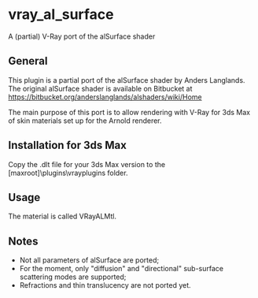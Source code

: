 # vray_al_surface

A (partial) V-Ray port of the alSurface shader

General
-------

This plugin is a partial port of the alSurface shader by Anders Langlands. The original alSurface shader is available on Bitbucket at
https://bitbucket.org/anderslanglands/alshaders/wiki/Home

The main purpose of this port is to allow rendering with V-Ray for 3ds Max of skin materials set up for the Arnold renderer.

Installation for 3ds Max
------------------------

Copy the .dlt file for your 3ds Max version to the [maxroot]\plugins\vrayplugins folder.

Usage
-----

The material is called VRayALMtl.

Notes
-----

- Not all parameters of alSurface are ported;
- For the moment, only "diffusion" and "directional" sub-surface scattering modes are supported;
- Refractions and thin translucency are not ported yet.
